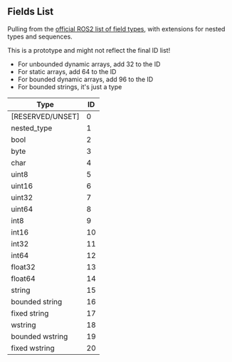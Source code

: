 ## Fields List

Pulling from the [official ROS2 list of field types](https://docs.ros.org/en/rolling/Concepts/About-ROS-Interfaces.html#field-types), with extensions for nested types and sequences.

This is a prototype and might not reflect the final ID list!

- For unbounded dynamic arrays, add 32 to the ID
- For static arrays, add 64 to the ID
- For bounded dynamic arrays, add 96 to the ID
- For bounded strings, it's just a type

| Type             | ID   |
| ---------------- | ---- |
| [RESERVED/UNSET] | 0    |
| nested_type      | 1    |
| bool             | 2    |
| byte             | 3    |
| char             | 4    |
| uint8            | 5    |
| uint16           | 6    |
| uint32           | 7    |
| uint64           | 8    |
| int8             | 9    |
| int16            | 10   |
| int32            | 11   |
| int64            | 12   |
| float32          | 13   |
| float64          | 14   |
| string           | 15   |
| bounded string   | 16   |
| fixed string     | 17   |
| wstring          | 18   |
| bounded wstring  | 19   |
| fixed wstring    | 20   |


